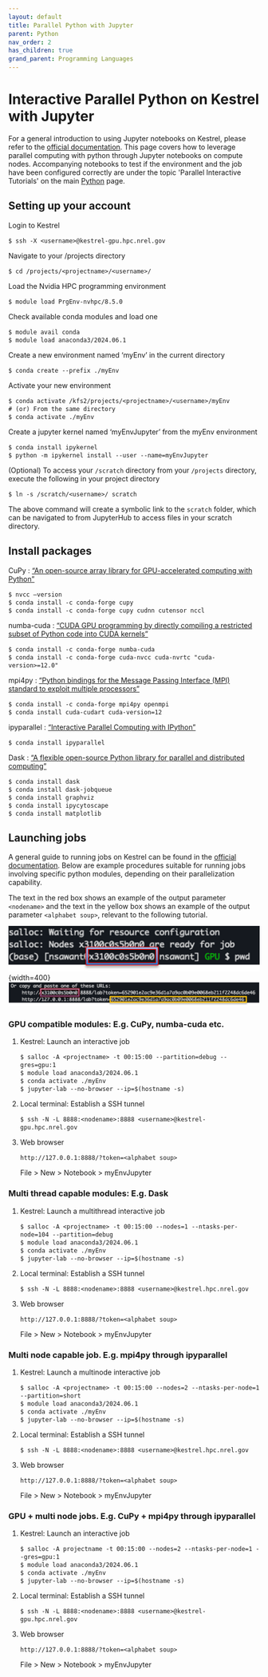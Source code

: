 ```yaml
---
layout: default
title: Parallel Python with Jupyter
parent: Python
nav_order: 2
has_children: true
grand_parent: Programming Languages
---
```



# Interactive Parallel Python on Kestrel with Jupyter

For a general introduction to using Jupyter notebooks on Kestrel, please refer to the [official documentation](../../../Jupyter/index.md). This page covers how to leverage parallel computing with python through Jupyter notebooks on compute nodes. Accompanying notebooks to test if the environment and the job have been configured correctly are under the topic 'Parallel Interactive Tutorials' on the main [Python](../index.md/#parallel-interactive-tutorials) page.

## Setting up your account

Login to Kestrel
```
$ ssh -X <username>@kestrel-gpu.hpc.nrel.gov
```

Navigate to your /projects directory
```
$ cd /projects/<projectname>/<username>/
```

Load the Nvidia HPC programming environment
```
$ module load PrgEnv-nvhpc/8.5.0
```

Check available conda modules and load one
```
$ module avail conda
$ module load anaconda3/2024.06.1
```

Create a new environment named ‘myEnv’ in the current directory
```
$ conda create --prefix ./myEnv
```

Activate your new environment
```
$ conda activate /kfs2/projects/<projectname>/<username>/myEnv
# (or) From the same directory
$ conda activate ./myEnv
```

Create a jupyter kernel named ‘myEnvJupyter’ from the myEnv environment
```
$ conda install ipykernel
$ python -m ipykernel install --user --name=myEnvJupyter
```

(Optional) To access your `/scratch` directory from your `/projects` directory, execute the following in your project directory
```
$ ln -s /scratch/<username>/ scratch
```
The above command will create a symbolic link to the `scratch` folder, which can be navigated to from JupyterHub to access files in your scratch directory.

## Install packages

CuPy : [“An open-source array library for GPU-accelerated computing with Python”](https://cupy.dev/)
```
$ nvcc –version
$ conda install -c conda-forge cupy
$ conda install -c conda-forge cupy cudnn cutensor nccl
```

numba-cuda : [“CUDA GPU programming by directly compiling a restricted subset of Python code into CUDA kernels”](https://nvidia.github.io/numba-cuda/user/index.html)
```
$ conda install -c conda-forge numba-cuda
$ conda install -c conda-forge cuda-nvcc cuda-nvrtc "cuda-version>=12.0"
```

mpi4py : [“Python bindings for the Message Passing Interface (MPI) standard to exploit multiple processors”](https://mpi4py.readthedocs.io/en/stable/) 
```
$ conda install -c conda-forge mpi4py openmpi
$ conda install cuda-cudart cuda-version=12
```

ipyparallel : [“Interactive Parallel Computing with IPython”](https://ipyparallel.readthedocs.io/en/latest/)
```
$ conda install ipyparallel
```

Dask : [“A flexible open-source Python library for parallel and distributed computing”](https://www.dask.org/)
```
$ conda install dask
$ conda install dask-jobqueue
$ conda install graphviz
$ conda install ipycytoscape
$ conda install matplotlib
```

## Launching jobs

A general guide to running jobs on Kestrel can be found in the [official documentation](../../../../Systems/Kestrel/Running/index.md). Below are example procedures suitable for running jobs involving specific python modules, depending on their parallelization capability.

The text in the red box shows an example of the output parameter `<nodename>` and the text in the yellow box shows an example of the output parameter `<alphabet soup>`, relevant to the following tutorial.

<!-- <img src="metadata/nodeName.png" alt="<nodename>" width="300"/>

<img src="metadata/alphabetSoup.png" alt="<alphabet soup>" width="600"/> -->

![<nodename>](metadata/nodeName.png "nodename"){width=400}
![<alphabet soup>](metadata/alphabetSoup.png "alphabet soup")

<!-- ![<alphabet soup>](metadata/alphabetSoup.png "<alphabet soup>") -->

### GPU compatible modules: E.g. CuPy, numba-cuda etc.

1. Kestrel: Launch an interactive job
    ```
    $ salloc -A <projectname> -t 00:15:00 --partition=debug --gres=gpu:1
    $ module load anaconda3/2024.06.1
    $ conda activate ./myEnv
    $ jupyter-lab --no-browser --ip=$(hostname -s)
    ```


2. Local terminal: Establish a SSH tunnel
    ```
    $ ssh -N -L 8888:<nodename>:8888 <username>@kestrel-gpu.hpc.nrel.gov
    ```

3. Web browser
    ```
    http://127.0.0.1:8888/?token=<alphabet soup>
    ```

    File > New > Notebook > myEnvJupyter


### Multi thread capable modules: E.g. Dask

1. Kestrel: Launch a multithread interactive job
    ```
    $ salloc -A <projectname> -t 00:15:00 --nodes=1 --ntasks-per-node=104 --partition=debug
    $ module load anaconda3/2024.06.1
    $ conda activate ./myEnv
    $ jupyter-lab --no-browser --ip=$(hostname -s)
    ```

2. Local terminal: Establish a SSH tunnel
    ```
    $ ssh -N -L 8888:<nodename>:8888 <username>@kestrel.hpc.nrel.gov
    ```

3. Web browser
    ```
    http://127.0.0.1:8888/?token=<alphabet soup>
    ```

    File > New > Notebook > myEnvJupyter


### Multi node capable job. E.g. mpi4py through ipyparallel 

1. Kestrel: Launch a multinode interactive job
    ```
    $ salloc -A <projectname> -t 00:15:00 --nodes=2 --ntasks-per-node=1 --partition=short
    $ module load anaconda3/2024.06.1
    $ conda activate ./myEnv
    $ jupyter-lab --no-browser --ip=$(hostname -s)
    ```

2. Local terminal: Establish a SSH tunnel
    ```
    $ ssh -N -L 8888:<nodename>:8888 <username>@kestrel.hpc.nrel.gov
    ```

3. Web browser
    ```
    http://127.0.0.1:8888/?token=<alphabet soup>
    ```

    File > New > Notebook > myEnvJupyter


### GPU + multi node jobs. E.g. CuPy + mpi4py through ipyparallel

1. Kestrel: Launch an interactive job
    ```
    $ salloc -A projectname -t 00:15:00 --nodes=2 --ntasks-per-node=1 --gres=gpu:1 
    $ module load anaconda3/2024.06.1
    $ conda activate ./myEnv
    $ jupyter-lab --no-browser --ip=$(hostname -s)
    ```

2. Local terminal: Establish a SSH tunnel
    ```
    $ ssh -N -L 8888:<nodename>:8888 <username>@kestrel-gpu.hpc.nrel.gov
    ```

3. Web browser
    ```
    http://127.0.0.1:8888/?token=<alphabet soup>
    ```

    File > New > Notebook > myEnvJupyter

###

